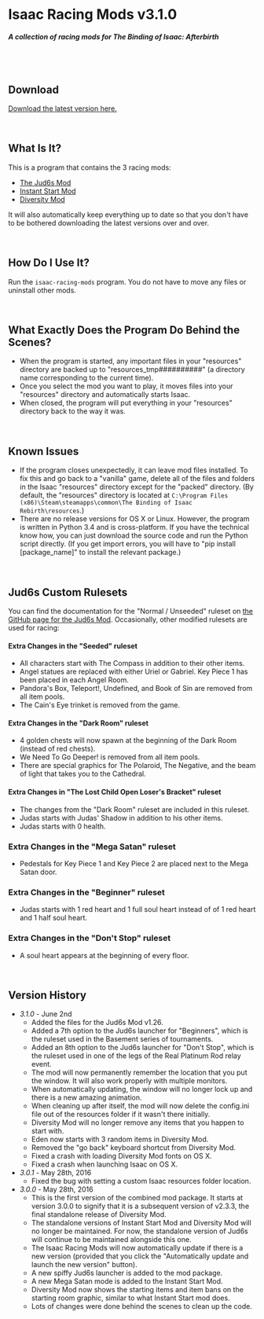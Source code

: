 # Isaac Racing Mods v3.1.0
##### A collection of racing mods for The Binding of Isaac: Afterbirth

<br /><br />

## Download

[Download the latest version here.](https://github.com/Zamiell/isaac-racing-mods/releases/)

<br />

## What Is It?

This is a program that contains the 3 racing mods:
* [The Jud6s Mod](https://github.com/Zamiell/jud6s)
* [Instant Start Mod](https://github.com/Zamiell/isaac-racing-mods/README-instant-start-mod.md)
* [Diversity Mod](https://github.com/Zamiell/isaac-racing-mods/README-diversity-mod.md)

It will also automatically keep everything up to date so that you don't have to be bothered downloading the latest versions over and over.

<br />

## How Do I Use It?

Run the `isaac-racing-mods` program. You do not have to move any files or uninstall other mods.

<br />

## What Exactly Does the Program Do Behind the Scenes?

* When the program is started, any important files in your "resources" directory are backed up to "resources_tmp##########" (a directory name corresponding to the current time).
* Once you select the mod you want to play, it moves files into your "resources" directory and automatically starts Isaac.
* When closed, the program will put everything in your "resources" directory back to the way it was.

<br />

## Known Issues

* If the program closes unexpectedly, it can leave mod files installed. To fix this and go back to a "vanilla" game, delete all of the files and folders in the Isaac "resources" directory except for the "packed" directory. (By default, the "resources" directory is located at `C:\Program Files (x86)\Steam\steamapps\common\The Binding of Isaac Rebirth\resources`.)
* There are no release versions for OS X or Linux. However, the program is written in Python 3.4 and is cross-platform. If you have the technical know how, you can just download the source code and run the Python script directly. (If you get import errors, you will have to "pip install [package_name]" to install the relevant package.)

<br />

## Jud6s Custom Rulesets

You can find the documentation for the "Normal / Unseeded" ruleset on [the GitHub page for the Jud6s Mod](https://github.com/Zamiell/jud6s). Occasionally, other modified rulesets are used for racing:

#### Extra Changes in the "Seeded" ruleset
* All characters start with The Compass in addition to their other items.
* Angel statues are replaced with either Uriel or Gabriel. Key Piece 1 has been placed in each Angel Room.
* Pandora's Box, Teleport!, Undefined, and Book of Sin are removed from all item pools.
* The Cain's Eye trinket is removed from the game.

#### Extra Changes in the "Dark Room" ruleset
* 4 golden chests will now spawn at the beginning of the Dark Room (instead of red chests).
* We Need To Go Deeper! is removed from all item pools.
* There are special graphics for The Polaroid, The Negative, and the beam of light that takes you to the Cathedral.

#### Extra Changes in "The Lost Child Open Loser's Bracket" ruleset
* The changes from the "Dark Room" ruleset are included in this ruleset.
* Judas starts with Judas' Shadow in addition to his other items.
* Judas starts with 0 health.

### Extra Changes in the "Mega Satan" ruleset
* Pedestals for Key Piece 1 and Key Piece 2 are placed next to the Mega Satan door.

### Extra Changes in the "Beginner" ruleset
* Judas starts with 1 red heart and 1 full soul heart instead of of 1 red heart and 1 half soul heart.

### Extra Changes in the "Don't Stop" ruleset
* A soul heart appears at the beginning of every floor.

<br />

## Version History

* *3.1.0* - June 2nd
  * Added the files for the Jud6s Mod v1.26.
  * Added a 7th option to the Jud6s launcher for "Beginners", which is the ruleset used in the Basement series of tournaments.
  * Added an 8th option to the Jud6s launcher for "Don't Stop", which is the ruleset used in one of the legs of the Real Platinum Rod relay event.
  * The mod will now permanently remember the location that you put the window. It will also work properly with multiple monitors.
  * When automatically updating, the window will no longer lock up and there is a new amazing animation.
  * When cleaning up after itself, the mod will now delete the config.ini file out of the resources folder if it wasn't there initially.
  * Diversity Mod will no longer remove any items that you happen to start with.
  * Eden now starts with 3 random items in Diversity Mod.
  * Removed the "go back" keyboard shortcut from Diversity Mod.
  * Fixed a crash with loading Diversity Mod fonts on OS X.
  * Fixed a crash when launching Isaac on OS X.
* *3.0.1* - May 28th, 2016
  * Fixed the bug with setting a custom Isaac resources folder location.
* *3.0.0* - May 28th, 2016
  * This is the first version of the combined mod package. It starts at version 3.0.0 to signify that it is a subsequent version of v2.3.3, the final standalone release of Diversity Mod.
  * The standalone versions of Instant Start Mod and Diversity Mod will no longer be maintained. For now, the standalone version of Jud6s will continue to be maintained alongside this one.
  * The Isaac Racing Mods will now automatically update if there is a new version (provided that you click the "Automatically update and launch the new version" button).
  * A new spiffy Jud6s launcher is added to the mod package.
  * A new Mega Satan mode is added to the Instant Start Mod.
  * Diversity Mod now shows the starting items and item bans on the starting room graphic, similar to what Instant Start mod does.
  * Lots of changes were done behind the scenes to clean up the code.
